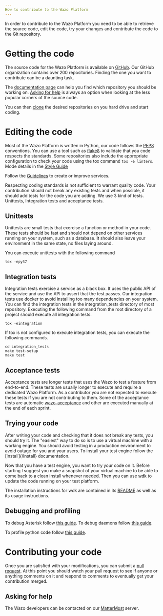 ```yaml
---
How to contribute to the Wazo Platform
---
```


In order to contribute to the Wazo Platform you need to be able to
retrieve the source code, edit the code, try your changes and contribute
the code to the Git repository.

# Getting the code

The source code for the Wazo Platform is available on
[GitHub](https://github.com/wazo-platform). Our GitHub organization contains
over 200 repositories. Finding the one you want to contribute can be a
daunting task.

The [documentation page](/documentation) can help you find
which repository you should be working on.
[Asking for help](#asking-for-help) is always an option when looking at the
less popular corners of the source code.

You can then
[clone](https://help.github.com/en/articles/cloning-a-repository) the
desired repositories on you hard drive and start coding.

# Editing the code

Most of the Wazo Platform is written in Python, our code follows the
[PEP8](https://www.python.org/dev/peps/pep-0008/) conventions. You can
use a tool such as [flake8](http://flake8.pycqa.org/en/latest/) to
validate that you code respects the standards. Some repositories also
include the appropriate configuration to check your code using the tox
command `tox -e linters`. Mode details in the [Style Guide](/contribute/style_guide)

Follow the [Guidelines](/contribute/guidelines) to create or improve services.

Respecting coding standards is not sufficient to warrant quality code.
Your contribution should not break any existing tests and when possible,
it should add tests for the code you are adding. We use 3 kind of tests.
Unittests, Integration tests and acceptance tests.

## Unittests

Unittests are small tests that exercise a function or method in your
code. These tests should be fast and should not depend on other services
running on your system, such as a database. It should also leave your
environment in the same state, no files laying around.

You can execute unittests with the following command

``` {.sourceCode .sh}
tox -epy37
```

## Integration tests

Integration tests exercise a service as a black box. It uses the public
API of the service and use the API to assert that the test passes. Our
integration tests use docker to avoid installing too many dependencies
on your system. You can find the integration tests in the
integration\_tests directory of most repository. Executing the following
command from the root directory of a project should execute all
integration tests.

``` {.sourceCode .sh}
tox -eintegration
```

If tox is not configured to execute integration tests, you can execute
the following commands.

``` {.sourceCode .sh}
cd integration_tests
make test-setup
make test
```

## Acceptance tests

Acceptance tests are longer tests that uses the Wazo to test a feature
from end-to-end. These tests are usually longer to execute and require a
dedicated Wazo Platform. As a contributor you are not expected to
execute these tests if you are not contributing to them. Some of the
acceptance tests are automatic
[wazo-acceptance](http://github.com/wazo-pbx/wazo-acceptance) and other
are executed manually at the end of each sprint.

## Trying your code

After writing your code and checking that it does not break any tests,
you should try it. The \"easiest\" way to do so is to use a virtual
machine with a working engine. You should avoid testing in a production
environment to avoid outage for you and your users. To install your test
engine follow the [install]{/install} documentation.

Now that you have a test engine, you want to try your code on it. Before
starting I suggest you make a snapshot of your virtual machine to be
able to come back to a clean install whenever needed. Then you can use
[wdk](http://github.com/wazo-pbx/wazo-sdk) to update the code running on
your test platform.

The installation instructions for wdk are contained in its
[README](https://github.com/wazo-pbx/wazo-sdk/blob/master/README.md) as
well as its usage instructions.

## Debugging and profiling

To debug Asterisk follow [this guide](/contribute/debug_asterisk). To
debug daemons follow [this guide](/contribute/debug_daemon).

To profile python code follow [this guide](/contribute/profile_python).

# Contributing your code

Once you are satisfied with your modifications, you can submit a [pull
request](https://help.github.com/en/articles/creating-a-pull-request-from-a-fork).
At this point you should watch your pull request to see if anyone or
anything comments on it and respond to comments to eventually get your
contribution merged.

## Asking for help

The Wazo developers can be contacted on our
[MatterMost](https://mm.wazo.community/wazo-platform/channels/town-square)
server.

